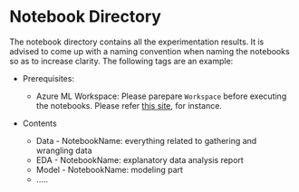 # Notebook Directory

The notebook directory contains all the experimentation results. It is advised to come up with a naming convention when naming the notebooks so as to increase clarity. The following tags are an example:

- Prerequisites:
    - Azure ML Workspace: Please parepare `Workspace` before executing the notebooks. Please refer [this site](https://docs.microsoft.com/en-us/azure/machine-learning/how-to-manage-workspace?tabs=python#create-a-workspace), for instance.

- Contents
    - Data - NotebookName: everything related to gathering and wrangling data
    - EDA - NotebookName: explanatory data analysis report
    - Model - NotebookName: modeling part
    - .....
